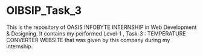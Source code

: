 # OIBSIP_Task_3
This is the repository of OASIS INFOBYTE INTERNSHIP in Web Development &amp; Designing. It contains my performed Level-1 , Task-3 : TEMPERATURE CONVERTER WEBSITE that was given by this company during my internship.
